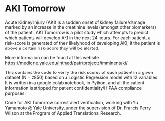 # AKI Tomorrow



Acute Kidney Injury (AKI) is a sudden onset of kidney failure/damage marked by an increase in the creatinine levels (amongst other biomarkers) of the patient . AKI Tomorrow is a pilot study which attempts to predict which patients will develop AKI in the next 24 hours. For each patient, a risk-score is generated of their likelyhood of developing AKI; if the patient is above  a certain risk-score they will be alerted. 

More information can be found at this website:
https://medicine.yale.edu/intmed/patr/projects/imminentaki/

This contains the code to verify the risk scores of each patient in a given dataset (N = 2850) based on a Logistic Regression model with 12 variables. It is written in a google colab notebook, in Python, and all the patient information is stripped for patient confidentiality/HIPAA compliance purposes. 


Code for AKI Tomorrow correct alert verification, working with Yu Yamamoto @ Yale University, under the supervision of Dr. Francis Perry Wilson at the Program of Applied Translational Research.  
